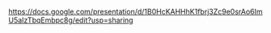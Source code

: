 https://docs.google.com/presentation/d/1B0HcKAHHhK1fbrj3Zc9e0srAo6ImU5aIzTbqEmbpc8g/edit?usp=sharing